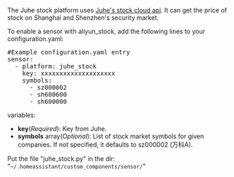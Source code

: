 The Juhe stock platform uses <a href="https://www.juhe.cn/docs/api/id/21" rel="noopener" target="_blank">Juhe's stock cloud api</a>. It can get the price of stock on Shanghai and Shenzhen's security market.

To enable a sensor with aliyun_stock, add the following lines to your configuration.yaml:
<pre class="lang:yaml decode:true " >#Example configuration.yaml entry
sensor:
  - platform: juhe_stock
    key: xxxxxxxxxxxxxxxxxxxx
    symbols:
      - sz000002
      - sh600600
      - sh600000
</pre> 


variables:
<ul>
	<li><strong>key</strong>(<em>Required</em>): Key from Juhe.</li>
	<li><strong>symbols</strong> array(<em>Optional</em>): List of stock market symbols for given companies. If not specified, it defaults to sz000002 (万科A).</li>
</ul>

Put the file "juhe_stock.py" in the dir: "<code>~/.homeassistant/custom_components/sensor/</code>"
